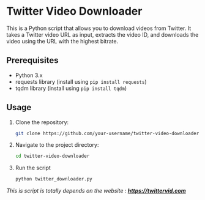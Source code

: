 # Twitter Video Downloader

This is a Python script that allows you to download videos from Twitter. It takes a Twitter video URL as input, extracts the video ID, and downloads the video using the URL with the highest bitrate.

## Prerequisites

- Python 3.x
- requests library (install using `pip install requests`)
- tqdm library (install using `pip install tqdm`)

## Usage

1. Clone the repository:

   ```bash
   git clone https://github.com/your-username/twitter-video-downloader.git

2. Navigate to the project directory:

   ```bash
   cd twitter-video-downloader

3. Run the script

   ```bash
   python twitter_downloader.py

_This is script is totally depends on the website : **https://twittervid.com**_
